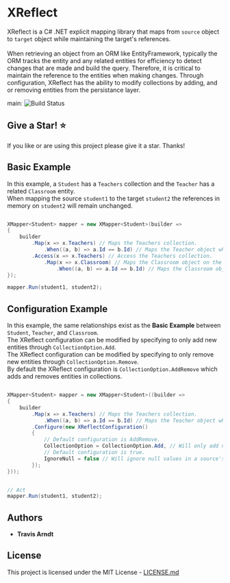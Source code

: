 # XReflect

XReflect is a C# .NET explicit mapping library that maps from `source` object to `target` object while maintaining the target's references. 
<br/>
<br/>
When retrieving an object from an ORM like EntityFramework, typically the ORM tracks the entity and any related entities for efficiency to detect changes that are made and build the query. Therefore, it is critical to maintain the reference to the entities when making changes. Through configuration, XReflect has the ability to modify collections by adding, and or removing entities from the persistance layer.

main: ![Build Status](https://github.com/Tmarndt1/XReflect/workflows/.NET/badge.svg?branch=main)

## Give a Star! :star:

If you like or are using this project please give it a star. Thanks!

## Basic Example
In this example, a `Student` has a `Teachers` collection and the `Teacher` has a related `Classroom` entity. 
<br/>
When mapping the source `student1` to the target `student2` the references in memory on `student2` will remain unchanged. 
```csharp

XMapper<Student> mapper = new XMapper<Student>(builder =>
{
    builder
        .Map(x => x.Teachers) // Maps the Teachers collection.
            .When((a, b) => a.Id == b.Id) // Maps the Teacher object when the Id property matches.
        .Access(x => x.Teachers) // Access the Teachers collection.
            .Map(x => x.Classroom) // Maps the Classroom object on the Teachers collection
                .When((a, b) => a.Id == b.Id) // Maps the Classroom object when the Id property matches.
});

mapper.Run(student1, student2);

```

## Configuration Example
In this example, the same relationships exist as the **Basic Example** between `Student`, `Teacher`, and `Classroom`. 
<br/>
The XReflect configuration can be modified by specifying to only add new entities through `CollectionOption.Add`.
<br/>
The XReflect configuration can be modified by specifying to only remove new entities through `CollectionOption.Remove`.
<br/>
By default the XReflect configuration is `CollectionOption.AddRemove` which adds and removes entities in collections.
```csharp

XMapper<Student> mapper = new XMapper<Student>((builder =>
{
    builder
        .Map(x => x.Teachers) // Maps the Teachers collection.
            .When((a, b) => a.Id == b.Id) // Maps the Teacher object when the Id property matches.
        .Configure(new XReflectConfiguration()
        {
            // Default configuration is AddRemove.
            CollectionOption = CollectionOption.Add, // Will only add new objects and won't remove existing in collection.
            // Default configuration is true.
            IgnoreNull = false // Will ignore null values in a source's collection while mapping.
        });
}));


// Act
mapper.Run(student1, student2);

```

## Authors

- **Travis Arndt**

## License

This project is licensed under the MIT License - [LICENSE.md](LICENSE)
